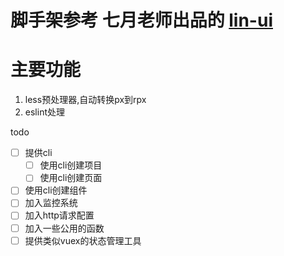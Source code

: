 # 脚手架参考 七月老师出品的 [lin-ui](https://github.com/TaleLin/lin-ui)

# 主要功能

1. less预处理器,自动转换px到rpx
2. eslint处理

todo
- [ ] 提供cli
  - [ ] 使用cli创建项目
  - [ ] 使用cli创建页面
- [ ] 使用cli创建组件
- [ ] 加入监控系统
- [ ] 加入http请求配置
- [ ] 加入一些公用的函数
- [ ] 提供类似vuex的状态管理工具